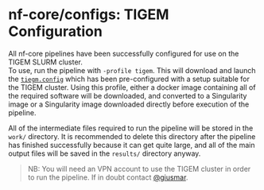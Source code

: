 # nf-core/configs: TIGEM Configuration

All nf-core pipelines have been successfully configured for use on the TIGEM SLURM cluster.  
To use, run the pipeline with `-profile tigem`. This will download and launch the [`tiegm.config`](../conf/tigem.config) which has been pre-configured
with a setup suitable for the TIGEM cluster. Using this profile, either a docker image containing all of the required software will be downloaded,
and converted to a Singularity image or a Singularity image downloaded directly before execution of the pipeline.

All of the intermediate files required to run the pipeline will be stored in the `work/` directory. It is recommended to delete this directory after the pipeline
has finished successfully because it can get quite large, and all of the main output files will be saved in the `results/` directory anyway.

> NB: You will need an VPN account to use the TIGEM cluster in order to run the pipeline. If in doubt contact [@giusmar](https://github.com/giusmar).
